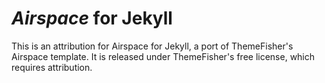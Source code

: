 # _Airspace_ for Jekyll

This is an attribution for Airspace for Jekyll, a port of ThemeFisher's Airspace template. It is released under ThemeFisher's free license, which requires attribution.
